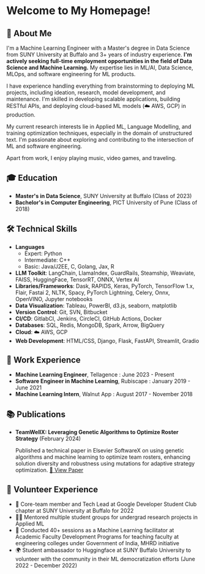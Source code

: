 #  Welcome to My Homepage! 

## 👤 About Me

I'm a Machine Learning Engineer with a Master's degree in Data Science from SUNY University at Buffalo and 3+ years of industry experience. **I'm actively seeking full-time employment opportunities in the field of Data Science and Machine Learning.** My expertise lies in ML/AI, Data Science, MLOps, and software engineering for ML products.

I have experience handling everything from brainstorming to deploying ML projects, including ideation, research, model development, and maintenance. I'm skilled in developing scalable applications, building RESTful APIs, and deploying cloud-based ML models (☁️ AWS, GCP) in production.

My current research interests lie in Applied ML, Language Modelling, and training optimization techniques, especially in the domain of unstructured text. I'm passionate about exploring and contributing to the intersection of ML and software engineering.

Apart from work, I enjoy playing music, video games, and traveling.

## 🎓 Education

- **Master's in Data Science**, SUNY University at Buffalo (Class of 2023)
- **Bachelor's in Computer Engineering**, PICT University of Pune (Class of 2018)

## 🛠️ Technical Skills

- **Languages**
  - Expert: Python
  - Intermediate: C++
  - Basic: Java/J2EE, C, Golang, Jax, R
- **LLM Toolkit**: LangChain, LlamaIndex, GuardRails, Steamship, Weaviate, FAISS, HuggingFace, TensorRT, ONNX, Vertex AI
- **Libraries/Frameworks**: Dask, RAPIDS, Keras, PyTorch, TensorFlow 1.x, Flair, Fastai 2, NLTK, Spacy, PyTorch Lightning, Celery, Onnx, OpenVINO, Jupyter notebooks
- **Data Visualization**: Tableau, PowerBI, d3.js, seaborn, matplotlib
- **Version Control**: Git, SVN, Bitbucket
- **CI/CD**: GitlabCI, Jenkins, CircleCI, GitHub Actions, Docker
- **Databases**: SQL, Redis, MongoDB, Spark, Arrow, BigQuery
- **Cloud**: ☁️ AWS, GCP
- **Web Development**: HTML/CSS, Django, Flask, FastAPI, Streamlit, Gradio

## 💼 Work Experience

- **Machine Learning Engineer**, Tellagence : June 2023 - Present
- **Software Engineer in Machine Learning**, Rubiscape : January 2019 - June 2021
- **Machine Learning Intern**, Walnut App : August 2017 - November 2018

## 📚 Publications

- **TeamWellX: Leveraging Genetic Algorithms to Optimize Roster Strategy** (February 2024)

  Published a technical paper in Elsevier SoftwareX on using genetic algorithms and machine learning to optimize team rosters, enhancing solution diversity and robustness using mutations for adaptive strategy optimization. [📄 View Paper](https://www.sciencedirect.com/science/article/pii/S2352711024000062)

## 🤝 Volunteer Experience

- 🤖 Core-team member and Tech Lead at Google Developer Student Club chapter at SUNY University at Buffalo for 2022
- 🧑‍🏫 Mentored multiple student groups for undergrad research projects in Applied ML
- 🎤 Conducted 40+ sessions as a Machine Learning facilitator at Academic Faculty Development Programs for teaching faculty at engineering colleges under Government of India, MHRD initiative
- 🌍 Student ambassador to Huggingface at SUNY Buffalo University to volunteer with the community in their ML democratization efforts (June 2022 - December 2022)
